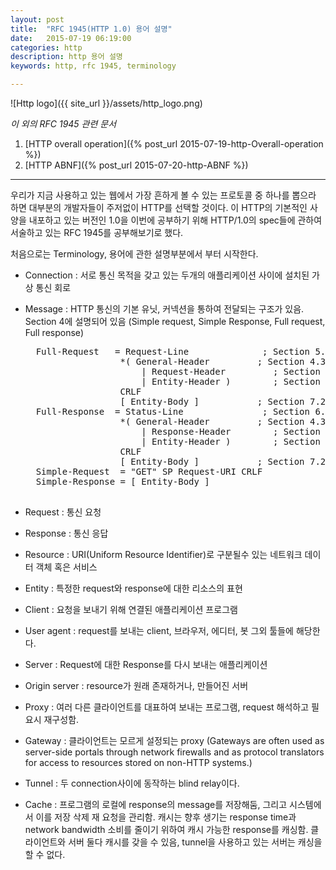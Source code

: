 ```yaml
---
layout: post
title:  "RFC 1945(HTTP 1.0) 용어 설명"
date:   2015-07-19 06:19:00
categories: http
description: http 용어 설명
keywords: http, rfc 1945, terminology

---
```


![Http logo]({{ site_url }}/assets/http_logo.png)

*이 외의 RFC 1945 관련 문서*

1. [HTTP overall operation]({% post_url 2015-07-19-http-Overall-operation %})
1. [HTTP ABNF]({% post_url 2015-07-20-http-ABNF %})

---

우리가 지금 사용하고 있는 웹에서 가장 흔하게 볼 수 있는 프로토콜 중 하나를 뽑으라 하면 대부분의 개발자들이 주저없이 HTTP를 선택할 것이다.
이 HTTP의 기본적인 사양을 내포하고 있는 버전인 1.0을 이번에 공부하기 위해 HTTP/1.0의 spec들에 관하여 서술하고 있는 RFC 1945를 공부해보기로 했다.

처음으로는 Terminology, 용어에 관한 설명부분에서 부터 시작한다.

* Connection : 서로 통신 목적을 갖고 있는 두개의 애플리케이션 사이에 설치된 가상 통신 회로
* Message : HTTP 통신의 기본 유닛, 커넥션을 통하여 전달되는 구조가 있음. Section 4에 설명되어 있음 (Simple request, Simple Response, Full request, Full response)

    <pre>
    Full-Request   = Request-Line              ; Section 5.1
                    *( General-Header         ; Section 4.3
                        | Request-Header         ; Section 5.2
                        | Entity-Header )        ; Section 7.1
                    CRLF
                    [ Entity-Body ]           ; Section 7.2
    Full-Response  = Status-Line               ; Section 6.1
                    *( General-Header         ; Section 4.3
                        | Response-Header        ; Section 6.2
                        | Entity-Header )        ; Section 7.1
                    CRLF
                    [ Entity-Body ]           ; Section 7.2
    Simple-Request  = "GET" SP Request-URI CRLF
    Simple-Response = [ Entity-Body ]
    </pre>
* Request : 통신 요청
* Response : 통신 응답
* Resource : URI(Uniform Resource Identifier)로 구분될수 있는 네트워크 데이터 객체 혹은 서비스
* Entity : 특정한 request와 response에 대한 리소스의 표현
* Client : 요청을 보내기 위해 연결된 애플리케이션 프로그램
* User agent : request를 보내는 client, 브라우저, 에디터, 봇 그외 툴들에 해당한다.
* Server : Request에 대한 Response를 다시 보내는 애플리케이션
* Origin server : resource가 원래 존재하거나, 만들어진 서버
* Proxy : 여러 다른 클라이언트를 대표하여 보내는 프로그램, request 해석하고 필요시 재구성함.
* Gateway : 클라이언트는 모르게 설정되는 proxy (Gateways are often used as server-side portals through network firewalls and as protocol translators for access to resources stored on non-HTTP systems.)
* Tunnel : 두 connection사이에 동작하는 blind relay이다.
* Cache : 프로그램의 로컬에 response의 message를 저장해둠, 그리고 시스템에서 이를 저장 삭제 재 요청을 관리함. 캐시는 향후 생기는 response time과 network bandwidth 소비를 줄이기 위하여 캐시 가능한 response를 캐싱함. 클라이언트와 서버 둘다 캐시를 갖을 수 있음, tunnel을 사용하고 있는 서버는 캐싱을 할 수 없다.
